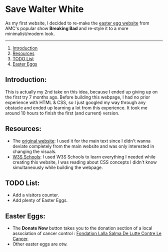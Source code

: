# Save Walter White
As my first website, I decided to re-make the [easter egg website](http://www.savewalterwhite.com/) from AMC's popular show **Breaking Bad** and re-style it to a more minimalist/modern look.
***

1. [Introduction](#introduction)
2. [Resources](#resources)
3. [TODO List](#todo-list)
4. [Easter Eggs](#easter-eggs)

## Introduction:
This is actually my 2nd take on this idea, because I ended up giving up on the first try 7 months ago. Before building this webpage, I had no prior experience with HTML & CSS, so I just googled my way through any obstacle and ended up learning a lot from this experience. It took me around 10 hours to finish the first (and current) version.

## Resources:
- The [original website](http://www.savewalterwhite.com/):
	I used it for the main text since I didn't wanna deviate completely from the main website and was only interested in changing the visuals.
- [W3S Schools](https://www.w3schools.com/):
	I used W3S Schools to learn everything I needed while creating this website, I was reading about CSS concepts I didn't know simultaneously while building the webpage.

## TODO List:
- Add a visitors counter.
- Add plenty of Easter Eggs.

## Easter Eggs:
- The **Donate Now** button takes you to the donation section of a local association of cancer control : [Fondation Lalla Salma De Lutte Contre Le Cancer](https://contrelecancer.ma/fr/).
- Other easter eggs are otw.

